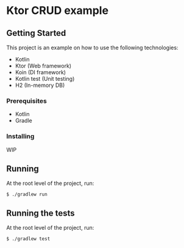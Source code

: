 # Ktor CRUD example

## Getting Started

This project is an example on how to use the following technologies:

* Kotlin
* Ktor (Web framework)
* Koin (DI framework)
* Kotlin test (Unit testing)
* H2 (In-memory DB)

### Prerequisites

* Kotlin
* Gradle

### Installing

WIP

## Running

At the root level of the project, run:

```
$ ./gradlew run
```

## Running the tests

At the root level of the project, run:

```
$ ./gradlew test
```
